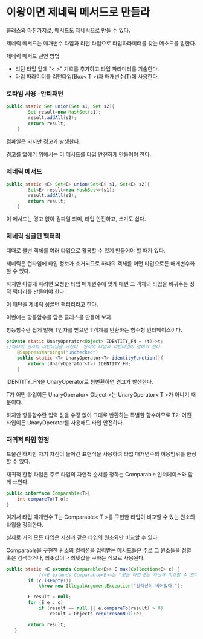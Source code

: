 # 이왕이면 제네릭 메서드로 만들라

클래스와 마찬가지로, 메서드도 제네릭으로 만들 수 있다.

제네릭 메서드는 매개변수 타입과 리턴 타입으로 타입파라미터를 갖는 메소드를 말한다.

제네릭 메서드 선언 방법

- 리턴 타입 앞에 "< >" 기호를 추가하고 타입 파라미터를 기술한다.
- 타입 파라미터를 리턴타입(Box< T >)과 매개변수(T)에 사용한다.



### 로타입 사용 -안티패턴

```java
public static Set union(Set s1, Set s2){
        Set result=new HashSet(s1);
        result.addAll(s2);
        return result;
    }
```

컴파일은 되지만 경고가 발생한다.

경고를 없애기 위해서는 이 메서드를 타입 안전하게 만들어야 한다.



### 제네릭 메서드

```java
public static <E> Set<E> union(Set<E> s1, Set<E> s2){
        Set<E> result=new HashSet<>(s1);
        result.addAll(s2);
        return result;
    }
```

이 메서드는 경고 없이 컴파일 되며, 타입 안전하고, 쓰기도 쉽다.	



### 제네릭 싱글턴 팩터리

때때로 불변 객체를 여러 타입으로 활용할 수 있게 만들어야 할 때가 있다.

제네릭은 런타임에 타입 정보가 소거되므로 하나의 객체를 어떤 타입으로든 매개변수화 할 수 있다.

하지만 이렇게 하려면 요청한 타입 매개변수에 맞게 매번 그 객체의 타입을 바꿔주는 정적 팩터리를 만들어야 한다.

이 패턴을 제네릭 싱글턴 팩터리라고 한다.

이번에는 항등함수를 담은 클래스를 만들어 보자.

항등함수란 쉽게 말해 T인자를 받으면 T객체를 반환하는 함수형 인터페이스이다.

```java
private static UnaryOperator<Object> IDENTITY_FN = (t)->t;
//하나의 인자와 리턴타입을 가진다. 인자의 타입과 리턴타입이 같아야 한다.
    @SuppressWarnings("unchecked")
    public static <T> UnaryOperator<T> identityFunction(){
        return (UnaryOperator<T>) IDENTITY_FN;
    }
```

IDENTITY_FN을 UnaryOperator<T>로 형변환하면 경고가 발생한다.

T가 어떤 타입이든 UnaryOperator< Object >는 UnaryOperator< T >가 아니기 때문이다.

하지만 항등함수란 입력 값을 수정 없이 그대로 반환하는 특별한 함수이므로 T가 어떤 타입이든 UnaryOperator<T>를 사용해도 타입 안전하다.



### 재귀적 타입 한정

드물긴 하지만 자기 자신이 들어간 표현식을 사용하여 타입 매개변수의 허용범위를 한정할 수 있다.

재귀적 한정 타입은 주로 타입의 자연적 순서를 정하는 Comparable 인터페이스와 함께 쓰인다.

```java
public interface Comparable<T>{
	int compareTo(T o);
}
```

여기서 타입 매개변수 T는 Comparable< T >를 구현한 타입이 비교할 수 있는 원소의 타입을 정의한다.

실제로 거의 모든 타입은 자신과 같은 타입의 원소와만 비교할 수 있다.

Comparable을 구현한 원소의 컬렉션을 입력받는 메서드들은 주로 그 원소들을 정렬 혹은 검색하거나, 최솟값이나 최댓값을 구하는 식으로 사용된다.

```java
public static <E extends Comparable<E>> E max(Collection<E> c) {
  			//<E extends Comparable<E>>는 "모든 타입 E는 자신과 비교할 수 있다"라고 읽을 수 있다.
        if (c.isEmpty())
            throw new IllegalArgumentException("컬렉션이 비어있다.");

        E result = null;
        for (E e : c)
            if (result == null || e.compareTo(result) > 0)
                result = Objects.requireNonNull(e);

        return result;
   }
```

























